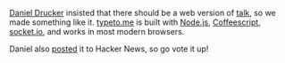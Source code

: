 <!--
{
    "title": "typeto.me",
    "post_date": "2011-08-23 10:52 AM",
    "tags": ["nodejs","socketio", "coffeescript"]
}
-->

[Daniel Drucker](http://3e.org/dmd/) insisted that there should be a web
version of [talk](http://linux.die.net/man/1/talk), so we made something
like it. [typeto.me](http://typeto.me) is built with [Node.js](http://nodejs.org),
[Coffeescript](http://jashkenas.github.com/coffee-script/), [socket.io](http://socket.io/),
and works in most modern browsers.

Daniel also [posted](http://news.ycombinator.com/item?id=2916453) it to Hacker News,
so go vote it up!